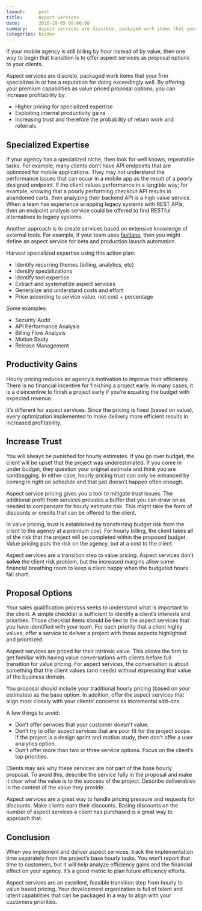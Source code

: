 ```yaml
---
layout:     post
title:      Aspect Services
date:       2016-10-05 09:00:00
summary:    Aspect services are discrete, packaged work items that your firm specializes in or has a reputation for doing exceedingly well. By offering your premium capabilities as value priced proposal options, you can increase profitability
categories: bizdev
---
```


If your mobile agency is still billing by hour instead of by value, then one way to begin that transition is to offer aspect services as proposal options to your clients.

Aspect services are discrete, packaged work items that your firm specializes in or has a reputation for doing exceedingly well. By offering your premium capabilities as value priced proposal options, you can increase profitability by:

* Higher pricing for specialized expertise
* Exploiting internal productivity gains
* Increasing trust and therefore the probability of return work and referrals

## Specialized Expertise

If your agency has a specialized niche, then look for well known, repeatable tasks. For example, many clients don’t have API endpoints that are optimized  for mobile applications. They may not understand the performance issues that can occur in a mobile app as the result of a poorly designed endpoint. If the client values performance in a tangible way; for example, knowing that a poorly performing checkout API results in abandoned carts, then analyzing their backend API is a high value service. When a team has experience wrapping legacy systems with REST APIs, then an endpoint analysis service could be offered to find RESTful alternatives to legacy systems.

Another approach is to create services based on extensive knowledge of external tools. For example, if your team uses [fastlane](https://fastlane.tools/ "fastlane"), then you might define an aspect service for beta and production launch automation.

Harvest specialized expertise using this action plan:

* Identify recurring themes (billing, analytics, etc)
* Identify specializations
* Identify tool expertise
* Extract and systematize aspect services
* Generalize and understand costs and effort
* Price according to service value, not cost + percentage

Some examples:

* Security Audit
* API Performance Analysis
* Billing Flow Analysis
* Motion Study
* Release Management

## Productivity Gains

Hourly pricing reduces an agency’s motivation to improve their efficiency. There is no financial incentive for finishing a project early. In many cases, it is a disincentive to finish a project early if you’re equating the budget with expected revenue.

It’s different for aspect services. Since the pricing is fixed (based on value), every optimization implemented to make delivery more efficient results in increased profitability.

## Increase Trust

You will always be punished for hourly estimates. If you go over budget, the client will be upset that the project was underestimated. If you come in under budget, they question your original estimate and think you are sandbagging.
In either case, hourly pricing trust can only be enhanced by coming in right on schedule and that just doesn’t happen often enough.

Aspect service pricing gives you a tool to mitigate trust issues. The additional profit from services provides a buffer that you can draw on as needed to compensate for hourly estimate risk. This might take the form of discounts or credits that can be offered to the client.

In value pricing, trust is established by transferring budget risk from the client to the agency at a premium cost. For hourly billing, the client takes all of the risk that the project will be completed within the proposed budget. Value pricing puts the risk on the agency, but at a cost to the client.

Aspect services are a transition step to value pricing. Aspect services don’t __solve__ the client risk problem, but the increased margins allow some financial breathing room to keep a client happy when the budgeted hours fall short.

## Proposal Options

Your sales qualification process seeks to understand what is important to the client. A simple checklist is sufficient to identify a client’s interests and priorities. Those checklist items should be tied to the aspect services that you have identified with your team. For each priority that a client highly values, offer a service to deliver a project with those aspects highlighted and prioritized.

Aspect services are priced for their intrinsic value. This allows the firm to get familiar with having value conversations with clients before full transition for value pricing. For aspect services, the conversation is about something that the client values (and needs) without expressing that value of the business domain.

You proposal should include your traditional hourly pricing (based on your estimates) as the base option. In addition, offer the aspect services that align most closely with your clients’ concerns as incremental add-ons.

A few things to avoid:

* Don’t offer services that your customer doesn’t value.
* Don’t try to offer aspect services that are poor fit for the project scope. If the project is a design sprint and motion study, then don’t offer a user analytics option.
* Don’t offer more than two or three service options. Focus on the client’s top priorities.

Clients may ask why these services are not part of the base hourly proposal. To avoid this, describe the service fully in the proposal and make it clear what the  value is to the success of the project. Describe deliverables in the context of the value they provide.

Aspect services are a great way to handle pricing pressure and requests for discounts. Make clients earn their discounts. Basing discounts on the number of aspect services a client has purchased is a great way to approach that.

## Conclusion
When you implement and deliver aspect services, track the implementation time separately from the project’s base hourly tasks. You won’t report that time to customers, but it will help analyze efficiency gains and the financial effect on your agency. It’s a good metric to plan future efficiency efforts.

Aspect services are an excellent, feasible transition step from hourly to value based pricing. Your development organization is full of talent and latent capabilities that can be packaged in a way to align with your customers priorities.
